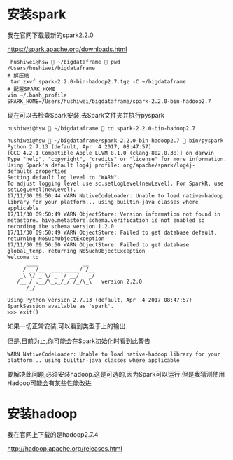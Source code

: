 # 安装spark

我在官网下载最新的spark2.2.0

https://spark.apache.org/downloads.html

```
 hushiwei@hsw  ~/bigdataframe  pwd
/Users/hushiwei/bigdataframe
# 解压缩
 tar zxvf spark-2.2.0-bin-hadoop2.7.tgz -C ~/bigdataframe
# 配置SPARK_HOME
vim ~/.bash_profile
SPARK_HOME=/Users/hushiwei/bigdataframe/spark-2.2.0-bin-hadoop2.7 
```

现在可以去检查Spark安装,去Spark文件夹并执行pyspark

    hushiwei@hsw  ~/bigdataframe  cd spark-2.2.0-bin-hadoop2.7

    hushiwei@hsw  ~/bigdataframe/spark-2.2.0-bin-hadoop2.7  bin/pyspark
    Python 2.7.13 (default, Apr  4 2017, 08:47:57)
    [GCC 4.2.1 Compatible Apple LLVM 8.1.0 (clang-802.0.38)] on darwin
    Type "help", "copyright", "credits" or "license" for more information.
    Using Spark's default log4j profile: org/apache/spark/log4j-defaults.properties
    Setting default log level to "WARN".
    To adjust logging level use sc.setLogLevel(newLevel). For SparkR, use setLogLevel(newLevel).
    17/11/30 09:50:44 WARN NativeCodeLoader: Unable to load native-hadoop library for your platform... using builtin-java classes where applicable
    17/11/30 09:50:49 WARN ObjectStore: Version information not found in metastore. hive.metastore.schema.verification is not enabled so recording the schema version 1.2.0
    17/11/30 09:50:49 WARN ObjectStore: Failed to get database default, returning NoSuchObjectException
    17/11/30 09:50:50 WARN ObjectStore: Failed to get database global_temp, returning NoSuchObjectException
    Welcome to
          ____              __
         / __/__  ___ _____/ /__
        _\ \/ _ \/ _ `/ __/  '_/
       /__ / .__/\_,_/_/ /_/\_\   version 2.2.0
          /_/

    Using Python version 2.7.13 (default, Apr  4 2017 08:47:57)
    SparkSession available as 'spark'.
    >>> exit()

如果一切正常安装,可以看到类型于上的输出.

但是,目前为止,你可能会在Spark初始化时看到此警告

```
WARN NativeCodeLoader: Unable to load native-hadoop library for your platform... using builtin-java classes where applicable
```

要解决此问题,必须安装hadoop.这是可选的,因为Spark可以运行.但是我猜测使用Hadoop可能会有某些性能改进

# 安装hadoop

我在官网上下载的是hadoop2.7.4

http://hadoop.apache.org/releases.html

```

```



